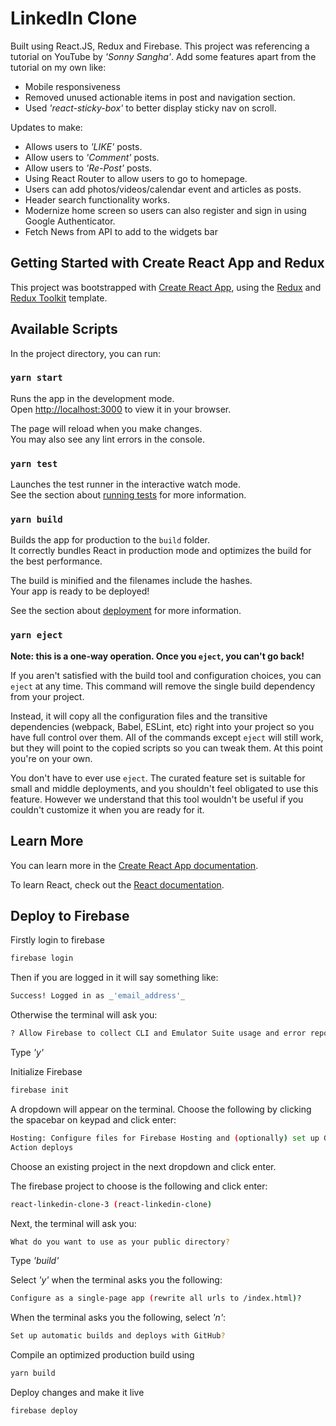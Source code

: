 # LinkedIn Clone

Built using React.JS, Redux and Firebase. This project was referencing a tutorial on YouTube by _'Sonny Sangha'_. Add some features apart from the tutorial on my own like:

- Mobile responsiveness
- Removed unused actionable items in post and navigation section.
- Used _'react-sticky-box'_ to better display sticky nav on scroll.

Updates to make:

- Allows users to _'LIKE'_ posts.
- Allow users to _'Comment'_ posts.
- Allow users to _'Re-Post'_ posts.
- Using React Router to allow users to go to homepage.
- Users can add photos/videos/calendar event and articles as posts.
- Header search functionality works.
- Modernize home screen so users can also register and sign in using Google Authenticator.
- Fetch News from API to add to the widgets bar

## Getting Started with Create React App and Redux

This project was bootstrapped with [Create React App](https://github.com/facebook/create-react-app), using the [Redux](https://redux.js.org/) and [Redux Toolkit](https://redux-toolkit.js.org/) template.

## Available Scripts

In the project directory, you can run:

### `yarn start`

Runs the app in the development mode.\
Open [http://localhost:3000](http://localhost:3000) to view it in your browser.

The page will reload when you make changes.\
You may also see any lint errors in the console.

### `yarn test`

Launches the test runner in the interactive watch mode.\
See the section about [running tests](https://facebook.github.io/create-react-app/docs/running-tests) for more information.

### `yarn build`

Builds the app for production to the `build` folder.\
It correctly bundles React in production mode and optimizes the build for the best performance.

The build is minified and the filenames include the hashes.\
Your app is ready to be deployed!

See the section about [deployment](https://facebook.github.io/create-react-app/docs/deployment) for more information.

### `yarn eject`

**Note: this is a one-way operation. Once you `eject`, you can't go back!**

If you aren't satisfied with the build tool and configuration choices, you can `eject` at any time. This command will remove the single build dependency from your project.

Instead, it will copy all the configuration files and the transitive dependencies (webpack, Babel, ESLint, etc) right into your project so you have full control over them. All of the commands except `eject` will still work, but they will point to the copied scripts so you can tweak them. At this point you're on your own.

You don't have to ever use `eject`. The curated feature set is suitable for small and middle deployments, and you shouldn't feel obligated to use this feature. However we understand that this tool wouldn't be useful if you couldn't customize it when you are ready for it.

## Learn More

You can learn more in the [Create React App documentation](https://facebook.github.io/create-react-app/docs/getting-started).

To learn React, check out the [React documentation](https://reactjs.org/).

## Deploy to Firebase

Firstly login to firebase

```bash
firebase login
```

Then if you are logged in it will say something like:

```bash
Success! Logged in as _'email_address'_
```

Otherwise the terminal will ask you:

```bash
? Allow Firebase to collect CLI and Emulator Suite usage and error reporting information?
```

Type _'y'_

Initialize Firebase

```bash
firebase init
```

A dropdown will appear on the terminal. Choose the following by clicking the spacebar on keypad and click enter:

```bash
Hosting: Configure files for Firebase Hosting and (optionally) set up GitHub
Action deploys
```

Choose an existing project in the next dropdown and click enter.

The firebase project to choose is the following and click enter:

```bash
react-linkedin-clone-3 (react-linkedin-clone)
```

Next, the terminal will ask you:

```bash
What do you want to use as your public directory?
```

Type _'build'_

Select _'y'_ when the terminal asks you the following:

```bash
Configure as a single-page app (rewrite all urls to /index.html)?
```

When the terminal asks you the following, select _'n'_:

```bash
Set up automatic builds and deploys with GitHub?
```

Compile an optimized production build using

```bash
yarn build
```

Deploy changes and make it live

```bash
firebase deploy
```
